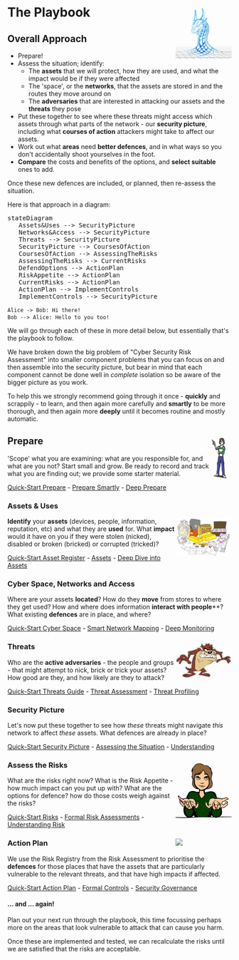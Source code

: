 
<script type="module">
	import mermaid from 'https://cdn.jsdelivr.net/npm/mermaid@10/dist/mermaid.esm.min.mjs';
	mermaid.initialize({
		startOnLoad: true
	});
</script>

# <img style="float: right; width: 25%" src="about/CoolBlue.png"/>The Playbook

## Overall Approach

* Prepare!
* Assess the situation; identify:
  * The **assets** that we will protect, how they are used, and what the impact would be if they were affected
  * The 'space', or the **networks**, that the assets are stored in and the routes they move around on
  * The **adversaries** that are interested in attacking our assets and the **threats** they pose 
* Put these together to see where these threats might access which assets through what parts of the network - our **security picture**, including what **courses of action** attackers might take to affect our assets. 
* Work out what **areas** need **better defences**, and in what ways so you don't accidentally shoot yourselves in the foot.
* **Compare** the costs and benefits of the options, and **select suitable** ones to add. 

Once these new defences are included, or planned, then re-assess the situation.

Here is that approach in a diagram:

<pre class="mermaid">
stateDiagram
   Assets&Uses --> SecurityPicture
   Networks&Access --> SecurityPicture
   Threats --> SecurityPicture
   SecurityPicture --> CoursesOfAction
   CoursesOfAction --> AssessingTheRisks
   AssessingTheRisks --> CurrentRisks
   DefendOptions --> ActionPlan
   RiskAppetite --> ActionPlan
   CurrentRisks --> ActionPlan
   ActionPlan --> ImplementControls
   ImplementControls --> SecurityPicture
</pre>

```puml
Alice -> Bob: Hi there!
Bob --> Alice: Hello to you too!
```


We will go through each of these in more detail below, but essentially that's the playbook to follow. 

We have broken down the big problem of "Cyber Security Risk Assessment" into smaller component problems that you can focus on and then assemble into the security picture, but bear in mind that each component cannot be done well in *complete* isolation so be aware of the bigger picture as you work.

To help this we strongly recommend going through it once - **quickly** and scrappily - to learn, and then again more carefully and **smartly** to be more thorough, and then again more **deeply** until it becomes routine and mostly automatic.

## Prepare<img style="float: right; width: 10%" src="PreparingPerson.png"/>

'Scope' what you are examining: what are you responsible for, and what are you not? Start small and grow.  Be ready to record and track what you are finding out; we provide some starter material. 

[Quick-Start Prepare](quick/Prepare.md) - [Prepare Smartly](smart/Prepare.md) - [Deep Prepare](deep/Prepare.md)

### Assets & Uses

<img style="float: right; width: 25%" src="./Asset.png"/>**Identify** your **assets** (devices, people, information, reputation, etc)  and what they are **used** for.  What **impact** would it have on you if they were stolen (nicked), disabled or broken (bricked) or corrupted (tricked)?  

[Quick-Start Asset Register](quick/Assets.md) - [Assets](smart/Assets.md)  - [Deep Dive into Assets](deep/Assets.md)

### Cyber Space, Networks and Access

Where are your assets **located**? How do they **move** from stores to where they get used?  How and where does information **interact with people****?  What existing **defences** are in place, and where?

[Quick-Start Cyber Space](quick/Networks.md)  - [Smart Network Mapping](smart/Networks.md) - [Deep Monitoring](deep/Networks.md) 

### <img src="Threats.png" style="float:right; width:25%"/>Threats

Who are the **active adversaries** - the people and groups - that might attempt to nick, brick or trick your assets?  How good are they, and how likely are they to attack?

[Quick-Start Threats Guide](quick/Threats.md) - [Threat Assessment](smart/Threats.md) - [Threat Profiling](deep/Threats.md)

### Security Picture

Let's now put these together to see how *these* threats might navigate *this* network to affect *these* assets.  What defences are already in place?

[Quick-Start Security Picture](quick/SecurityPicture.md) - [Assessing the Situation](smart/SecurityPicture.md) - [Understanding](deep/SecurityPicture.md)  

### <img src="BalancingRisk.png" style="float:right; width:25%"/>Assess the Risks

What are the risks right now? What is the Risk Appetite - how much impact can you put up with? What are the options for defence? how do those costs weigh against the risks?

[Quick-Start Risks](quick/AssessRisks.md) - [Formal Risk Assessments](smart/AssessRisks.md) - [Understanding Risk](deep/AssessRisks.md)

### <img src="ActionPlan.png" style="float:right; width:25%"/>Action Plan

We use the Risk Registry from the Risk Assessment to prioritise the **defences** for those places that have the assets that are particularly vulnerable to the relevant threats, and that have high impacts if affected. 

[Quick-Start Action Plan](quick/ActionPlan.md) - [Formal Controls](smart/ActionPlan.md) - [Security Governance](deep/ActionPlan.md)

#### ... and ... again!

Plan out your next run through the playbook, this time focussing perhaps more on the areas that look vulnerable to attack that can cause you harm. 

Once these are implemented and tested, we can recalculate the risks until we are satisfied that the risks are acceptable.  


